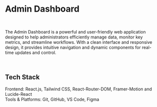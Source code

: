 <h1>Admin Dashboard</h1>
<br />
<p>The Admin Dashboard is a powerful and user-friendly web application designed to help administrators efficiently manage data, monitor key metrics, and streamline workflows. With a clean interface and responsive design, it provides intuitive navigation and dynamic components for real-time updates and control.</p>

<br/>
<h2> Tech Stack</h2>
Frontend: React.js, Tailwind CSS, React-Router-DOM, Framer-Motion and Lucide-React
<br/>
Tools & Platforms: Git, GitHub, VS Code, Figma
